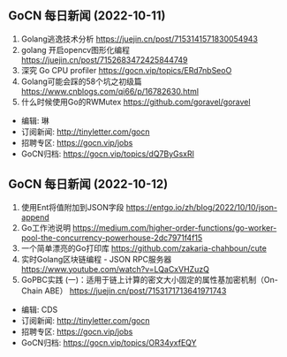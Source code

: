 ## GoCN 每日新闻 (2022-10-11)

1. Golang逃逸技术分析 https://juejin.cn/post/7153141571830054943
2. golang 开启opencv图形化编程 https://juejin.cn/post/7152683472425844749
3. 深究 Go CPU profiler https://gocn.vip/topics/ERd7nbSeoO
4. Golang可能会踩的58个坑之初级篇 https://www.cnblogs.com/qi66/p/16782630.html
5. 什么时候使用Go的RWMutex https://github.com/goravel/goravel

- 编辑: 琳 
- 订阅新闻: http://tinyletter.com/gocn
- 招聘专区: https://gocn.vip/jobs
- GoCN归档: https://gocn.vip/topics/dQ7ByGsxRl

## GoCN 每日新闻 (2022-10-12)

1. 使用Ent将值附加到JSON字段 https://entgo.io/zh/blog/2022/10/10/json-append
2. Go工作池说明 https://medium.com/higher-order-functions/go-worker-pool-the-concurrency-powerhouse-2dc7971f4f15
3. 一个简单漂亮的Go打印库 https://github.com/zakaria-chahboun/cute 
4. 实时Golang区块链编程 - JSON RPC服务器 https://www.youtube.com/watch?v=LQaCxVHZuzQ 
5. GoPBC实践 (一)：适用于链上计算的密文大小固定的属性基加密机制（On-Chain ABE） https://juejin.cn/post/7153171713641971743
   
- 编辑: CDS
- 订阅新闻: http://tinyletter.com/gocn
- 招聘专区: https://gocn.vip/jobs
- GoCN归档: https://gocn.vip/topics/OR34yxfEQY
